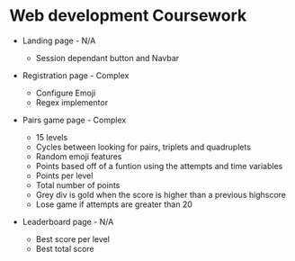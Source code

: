 # Web development Coursework

- Landing page - N/A
    - Session dependant button and Navbar

- Registration page - Complex
    - Configure Emoji
    - Regex implementor

- Pairs game page - Complex
    - 15 levels
    - Cycles between looking for pairs, triplets and quadruplets
    - Random emoji features
    - Points based off of a funtion using the attempts and time variables
    - Points per level
    - Total number of points
    - Grey div is gold when the score is higher than a previous highscore
    - Lose game if attempts are greater than 20

- Leaderboard page - N/A
    - Best score per level
    - Best total score